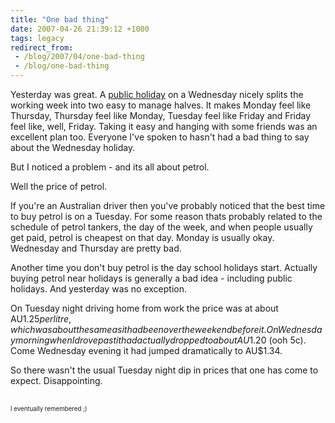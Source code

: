 ```yaml
---
title: "One bad thing"
date: 2007-04-26 21:39:12 +1000
tags: legacy
redirect_from:
 - /blog/2007/04/one-bad-thing
 - /blog/one-bad-thing
---
```


Yesterday was great. A <a href="http://en.wikipedia.org/wiki/ANZAC_Day">public holiday</a> on a Wednesday nicely splits the working week into two easy to manage halves. It makes Monday feel like Thursday, Thursday feel like Monday, Tuesday feel like Friday and Friday feel like, well, Friday. Taking it easy and hanging with some friends was an excellent plan too. Everyone I've spoken to hasn't had a bad thing to say about the Wednesday holiday.



But I noticed a problem - and its all about petrol.



Well the price of petrol.



If you're an Australian driver then you've probably noticed that the best time to buy petrol is on a Tuesday. For some reason thats probably related to the schedule of petrol tankers, the day of the week, and when people usually get paid, petrol is cheapest on that day. Monday is usually okay. Wednesday and Thursday are pretty bad.



Another time you don't buy petrol is the day school holidays start. Actually buying petrol near holidays is generally a bad idea - including public holidays. And yesterday was no exception.



On Tuesday night driving home from work the price was at about AU$1.25 per litre, which was about the same as it had been over the weekend before it. On Wednesday morning when I drove past it had actually dropped to about AU$1.20 (ooh 5c). Come Wednesday evening it had jumped dramatically to AU$1.34.



So there wasn't the usual Tuesday night dip in prices that one has come to expect. Disappointing.



<br/><small><small>I eventually remembered ;)</small></small><!--break-->

